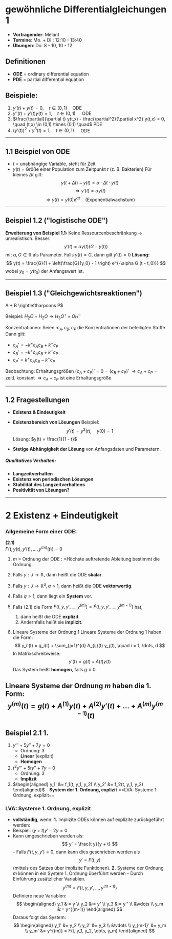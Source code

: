 # gewöhnliche Differentialgleichungen 1 

- **Vortragender**: Melant 
- **Termine**: Mo. + Di.: 12:10 - 13:40 
- **Übungen**: Do. 8 - 10, 10 - 12 
## Definitionen 
- **ODE** = ordinary differential equation 
- **PDE** = partial differential equation  
## Beispiele:
1. $y'(t) + y(t) = 0, \quad t \in (0,1) \quad$ODE 
2. $y''(t) + y'(t) y(t) = 1, \quad t \in (0,1) \quad$ ODE 
3. $\frac{\partial}{\partial t} y(t,x) - \frac{\partial^2}{\partial x^2} y(t,x) = 0, \quad (t,x) \in (0,1) \times (0,1) \quad$ PDE 
4. $(y'(t))^2 + y^3(t) = 1, \quad t \in (0,1) \quad$ ODE 

--- 
## 1.1 Beispiel von ODE 
- $t$ = unabhängige Variable, steht für Zeit
- $y(t)$ = Größe einer Population zum Zeitpunkt $t$ (z. B. Bakterien) Für kleines $\Delta t$ gilt: $$ y(t + \Delta t) - y(t) = \alpha \cdot \Delta t \cdot y(t) $$ $$ \Rightarrow y'(t) = \alpha y(t) $$ $$ \Rightarrow y(t) = y(0) e^{\alpha t} \quad \text{(Exponentialwachstum)} $$ 
--- 
## Beispiel 1.2 ("logistische ODE") 

**Erweiterung von Beispiel 1.1:** Keine Ressourcenbeschränkung $\rightarrow$ unrealistisch. Besser: $$ y'(t) = \alpha y(t) (G - y(t)) $$ mit $\alpha, G \in \mathbb{R}$ als Parameter. Falls $y(t) = G$, dann gilt $y'(t) = 0$ 
**Lösung:** $$ y(t) = \frac{G}{1 + \left(\frac{G}{y_0} - 1 \right) e^{-\alpha G (t - t_0)}} $$ wobei $y_0 = y(t_0)$ der Anfangswert ist.

---

## Beispiel 1.3 ("Gleichgewichtsreaktionen") 

A + B \rightleftharpoons P$

Beispiel: $H_2O + H_2O \rightarrow H_3O^+ + OH^-$ 

Konzentrationen: Seien :$c_A, c_B, c_P$ die Konzentrationen der beteiligten Stoffe. Dann gilt: 
- $c_A' = -k^+ c_A c_B + k^- c_P$ 
- $c_B' = -k^+ c_A c_B + k^- c_P$
- $c_P' = k^+ c_A c_B - k^- c_P$
 
 Beobachtung: 
 Erhaltungsgrößen $(c_A + c_P)' = 0 = (c_B + c_P)'$ $\Rightarrow c_A + c_P = \text{zeitl. konstant}$ $\Rightarrow c_A + c_P \text{ ist eine Erhaltungsgröße}$

---

## 1.2 Fragestellungen 
- **Existenz & Eindeutigkeit**
- **Existenzbereich von Lösungen** Beispiel: $$ y'(t) = y^2(t), \quad y(0) = 1 $$ Lösung: $y(t) = \frac{1}{1 - t}$

- **Stetige Abhängigkeit der Lösung** von Anfangsdaten und Parametern.
##### Qualitatives Verhalten:

- **Langzeitverhalten**
- **Existenz von periodischen Lösungen**
- **Stabilität des Langzeitverhaltens**
- **Positivität von Lösungen?**

---

# 2 Existenz + Eindeutigkeit

### Allgemeine Form einer ODE:

**(2.1)**  
$F(t, y(t), y'(t), \dots, y^{(m)}(t)) = 0$  

1. $m$ = Ordnung der ODE : =Höchste auftretende Ableitung bestimmt die Ordnung.

2. Falls $y: J \to \mathbb{R}$, dann heißt die ODE **skalar**.

3. Falls $y: J \to \mathbb{R}^q, q > 1$, dann heißt die ODE **vektorwertig**.

4. Falls $q > 1$, dann liegt ein **System** vor.

5. Falls (2.1) die Form  $F(t, y, y', \dots, y^{(m)}) = \tilde{F}(t, y, y', \dots, y^{(m-1)})$  hat,
	1. dann heißt die ODE **explizit**. 
	2. Andernfalls heißt sie **implizit**.
6. Lineare Systeme der Ordnung 1 Lineare Systeme der Ordnung 1 haben die Form: $$ y_i'(t) = g_i(t) + \sum_{j=1}^{d} A_{ij}(t) y_j(t), \quad i = 1, \dots, d $$ In Matrixschreibweise: $$ y'(t) = g(t) + A(t) y(t) $$ Das System heißt **homogen**, falls $g \equiv 0$.

Lineare Systeme der Ordnung $m$ haben die **1. Form**: 
$$ y^{(m)}(t) = g(t) + A^{(1)} y(t) + A^{(2)} y'(t) + \dots + A^{(m)} y^{(m-1)}(t) $$ 
--- 

## Beispiel 2.1 1. 

1. $y''' + 5 y'' + 7y = 0$
	- Ordnung: 3 
	- **Linear** (explizit) 
	- **Homogen** 
2. $t^2 y''' + 5 t y'' + 7y = 0$
	- Ordnung: 3 
	- **Implizit**
3.  $\begin{aligned} y_1' &= f_1(t, y_1, y_2) \\ y_2' &= f_2(t, y_1, y_2) \end{aligned}$ - **System der 1. Ordnung, explizit**
==LVA: Systeme 1. Ordnung, explizit==

### LVA: Systeme 1. Ordnung, explizit

- **vollständig**, wenn: **1.** Implizite ODEs können auf explizite zurückgeführt werden: 
- Beispiel: $(y + t) y' - 2y = 0$
- Kann umgeschrieben werden als: $$ y' = \frac{t y}{y + t} $$ - Falls $F(t, y, y') = 0$, dann kann dies geschrieben werden als $$ y' = F(t, y)$$ (mittels des Satzes über implizite Funktionen). **2.** Systeme der Ordnung $m$ können in ein System 1. Ordnung überführt werden - Durch Einführung zusätzlicher Variablen.
$$ y^{(m)} = F(t, y, y', \dots, y^{(m-1)}) $$ Definiere neue Variablen: $$ \begin{aligned} y_1 &:= y \\ y_2 &:= y' \\ y_3 &:= y'' \\ &\vdots \\ y_m &:= y^{(m-1)} \end{aligned} $$ Daraus folgt das System: $$ \begin{aligned} y_1' &= y_2 \\ y_2' &= y_3 \\ &\vdots \\ y_{m-1}' &= y_m \\ y_m' &= y^{(m)} = F(t, y_1, y_2, \dots, y_m) \end{aligned} $$